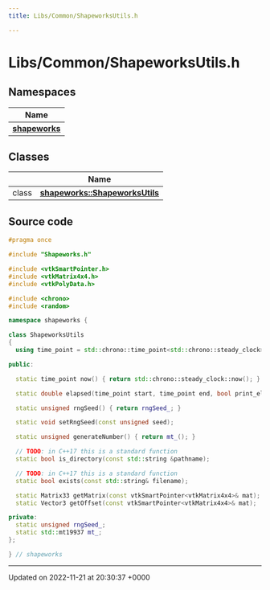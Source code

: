 ```yaml
---
title: Libs/Common/ShapeworksUtils.h

---
```


# Libs/Common/ShapeworksUtils.h



## Namespaces

| Name           |
| -------------- |
| **[shapeworks](../Namespaces/namespaceshapeworks.md)**  |

## Classes

|                | Name           |
| -------------- | -------------- |
| class | **[shapeworks::ShapeworksUtils](../Classes/classshapeworks_1_1ShapeworksUtils.md)**  |




## Source code

```cpp
#pragma once

#include "Shapeworks.h"

#include <vtkSmartPointer.h>
#include <vtkMatrix4x4.h>
#include <vtkPolyData.h>

#include <chrono>
#include <random>

namespace shapeworks {

class ShapeworksUtils
{
  using time_point = std::chrono::time_point<std::chrono::steady_clock>;

public:

  static time_point now() { return std::chrono::steady_clock::now(); }

  static double elapsed(time_point start, time_point end, bool print_elapsed = true);

  static unsigned rngSeed() { return rngSeed_; }

  static void setRngSeed(const unsigned seed);

  static unsigned generateNumber() { return mt_(); }

  // TODO: in C++17 this is a standard function
  static bool is_directory(const std::string &pathname);

  // TODO: in C++17 this is a standard function
  static bool exists(const std::string& filename);

  static Matrix33 getMatrix(const vtkSmartPointer<vtkMatrix4x4>& mat);
  static Vector3 getOffset(const vtkSmartPointer<vtkMatrix4x4>& mat);

private:
  static unsigned rngSeed_;
  static std::mt19937 mt_;
};

} // shapeworks
```


-------------------------------

Updated on 2022-11-21 at 20:30:37 +0000
